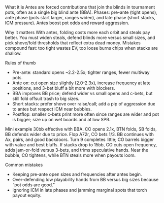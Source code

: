 What it is
Antes are forced contributions that join the blinds in tournament pots, often as a single big blind ante (BBA). Phases: pre-ante (tight opens), ante phase (pots start larger, ranges widen), and late phase (short stacks, ICM pressure). Antes boost pot odds and reward aggression.

Why it matters
With antes, folding costs more each orbit and steals pay better. You must widen steals, defend blinds more versus small sizes, and pick shove/fold thresholds that reflect extra dead money. Mistakes compound fast: too tight wastes EV, too loose burns chips when stacks are shallow.

Rules of thumb

* Pre-ante: standard opens ~2.2-2.5x; tighter ranges, fewer multiway pots.
* Ante on: cut open size slightly (2.0-2.3x), increase frequency at late positions, and 3-bet bluff a bit more with blockers.
* BBA improves BB price; defend wider vs small opens and c-bets, but still fold offsuit trash to big sizes.
* Short stacks: prefer shove over raise/call; add a pip of aggression due to antes but respect ICM near bubbles.
* Postflop: smaller c-bets print more often since ranges are wider and pot is bigger; size up on wet boards and at low SPR.

Mini example
30bb effective with BBA. CO opens 2.1x, BTN folds, SB folds, BB defends wider due to price. Flop A72r, CO bets 1/3. BB continues with Ax, pairs, and good backdoors. Turn 9 completes little; CO barrels bigger with value and best bluffs. If stacks drop to 15bb, CO cuts open frequency, adds jam-or-fold versus 3-bets, and trims speculative hands. Near the bubble, CO tightens, while BTN steals more when payouts loom.

Common mistakes

* Keeping pre-ante open sizes and frequencies after antes begin.
* Over-defending low playability hands from BB versus big sizes because “pot odds are good.”
* Ignoring ICM in late phases and jamming marginal spots that torch payout equity.
